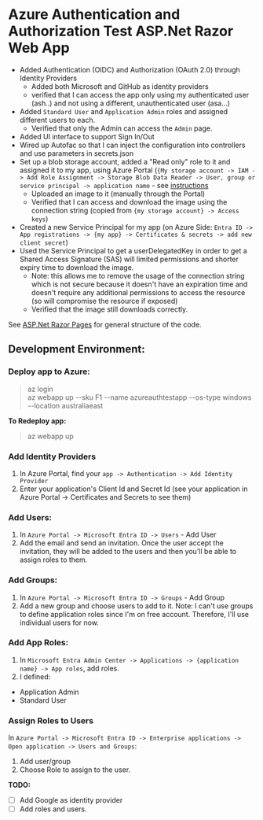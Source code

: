 # Azure Authentication and Authorization Test ASP.Net Razor Web App

- Added Authentication (OIDC) and Authorization (OAuth 2.0) through Identity Providers
  - Added both Microsoft and GitHub as identity providers 
  - verified that I can access the app only using my authenticated user (ash..) and not using a different, unauthenticated user (asa...)  
- Added `Standard User` and `Application Admin` roles and assigned different users to each.
  - Verified that only the Admin can access the `Admin` page. 
- Added UI interface to support Sign In/Out
- Wired up Autofac so that I can inject the configuration into controllers and use parameters in secrets.json
- Set up a blob storage account, added a "Read only" role to it and assigned it to my app, using Azure Portal (`{My storage account -> IAM -> Add Role Assignment -> Storage Blob Data Reader -> User, group or service principal -> application name` - see [instructions](https://learn.microsoft.com/en-us/entra/identity-platform/howto-create-service-principal-portal)
  - Uploaded an image to it (manually through the Portal)
  - Verified that I can access and download the image using the connection string (copied from `{my storage account} -> Access keys`)
- Created a new Service Principal for my app (on Azure Side: `Entra ID -> App registrations -> {my app} -> Certificates & secrets -> add new client secret`)
- Used the Service Principal to get a userDelegatedKey in order to get a Shared Access Signature (SAS) will limited permissions and shorter expiry time to download the image.
  - Note: this allows me to remove the usage of the connection string which is not secure because it doesn't have an expiration time and doesn't require any additional permissions to access the resource (so will compromise the resource if exposed)
  - Verified that the image still downloads correctly. 

See [ASP.Net Razor Pages](https://learn.microsoft.com/en-us/aspnet/core/tutorials/razor-pages/razor-pages-start?view=aspnetcore-7.0&tabs=visual-studio) for general structure of the code.

## Development Environment:

### Deploy app to Azure:
> az login <br>
> az webapp up --sku F1 --name azureauthtestapp --os-type windows --location australiaeast

__To Redeploy app:__
> az webapp up

### Add Identity Providers
1. In Azure Portal, find your `app -> Authentication -> Add Identity Provider`
2. Enter your application's Client Id and Secret Id (see your application in Azure Portal -> Certificates and Secrets to see them) 

### Add Users:
1. In `Azure Portal -> Microsoft Entra ID -> Users` - Add User
2. Add the email and send an invitation. Once the user accept the invitation, they will be added to the users and then you'll be able to assign roles to them.

### Add Groups:
1. In `Azure Portal -> Microsoft Entra ID -> Groups` - Add Group
2. Add a new group and choose users to add to it.
Note: I can't use groups to define application roles since I'm on free account. Therefore, I'll use individual users for now.

### Add App Roles:
1. In `Microsoft Entra Admin Center -> Applications -> {application name} -> App roles`, add roles.
2. I defined:
  - Application Admin 
  - Standard User 

### Assign Roles to Users
In `Azure Portal -> Microsoft Entra ID -> Enterprise applications -> Open application -> Users and Groups`:
1. Add user/group
2. Choose Role to assign to the user.



__TODO:__
- [ ] Add Google as identity provider
- [ ] Add roles and users.